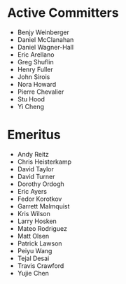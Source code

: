 Active Committers
=================

* Benjy Weinberger
* Daniel McClanahan
* Daniel Wagner-Hall
* Eric Arellano
* Greg Shuflin
* Henry Fuller
* John Sirois
* Nora Howard
* Pierre Chevalier
* Stu Hood
* Yi Cheng

Emeritus
========

* Andy Reitz
* Chris Heisterkamp
* David Taylor
* David Turner
* Dorothy Ordogh
* Eric Ayers
* Fedor Korotkov
* Garrett Malmquist
* Kris Wilson
* Larry Hosken
* Mateo Rodriguez
* Matt Olsen
* Patrick Lawson
* Peiyu Wang
* Tejal Desai
* Travis Crawford
* Yujie Chen
